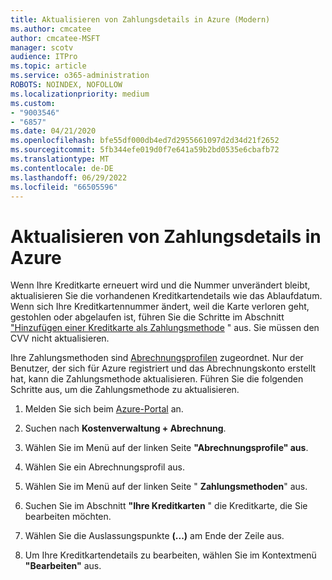 ```yaml
---
title: Aktualisieren von Zahlungsdetails in Azure (Modern)
ms.author: cmcatee
author: cmcatee-MSFT
manager: scotv
audience: ITPro
ms.topic: article
ms.service: o365-administration
ROBOTS: NOINDEX, NOFOLLOW
ms.localizationpriority: medium
ms.custom:
- "9003546"
- "6857"
ms.date: 04/21/2020
ms.openlocfilehash: bfe55df000db4ed7d2955661097d2d34d21f2652
ms.sourcegitcommit: 5fb344efe019d0f7e641a59b2bd0535e6cbafb72
ms.translationtype: MT
ms.contentlocale: de-DE
ms.lasthandoff: 06/29/2022
ms.locfileid: "66505596"
---
```

# <a name="update-payment-details-in-azure"></a>Aktualisieren von Zahlungsdetails in Azure

Wenn Ihre Kreditkarte erneuert wird und die Nummer unverändert bleibt, aktualisieren Sie die vorhandenen Kreditkartendetails wie das Ablaufdatum. Wenn sich Ihre Kreditkartennummer ändert, weil die Karte verloren geht, gestohlen oder abgelaufen ist, führen Sie die Schritte im Abschnitt ["Hinzufügen einer Kreditkarte als Zahlungsmethode](https://docs.microsoft.com/azure/cost-management-billing/manage/change-credit-card?WT.mc_id=Portal-Microsoft_Azure_Support#addcard) " aus. Sie müssen den CVV nicht aktualisieren.

Ihre Zahlungsmethoden sind [Abrechnungsprofilen](https://docs.microsoft.com/azure/billing/billing-how-to-change-credit-card?WT.mc_id=Portal-Microsoft_Azure_Support#change-payment-method-for-a-billing-profile) zugeordnet. Nur der Benutzer, der sich für Azure registriert und das Abrechnungskonto erstellt hat, kann die Zahlungsmethode aktualisieren. Führen Sie die folgenden Schritte aus, um die Zahlungsmethode zu aktualisieren.

1. Melden Sie sich beim [Azure-Portal](https://portal.azure.com/) an.

2. Suchen nach **Kostenverwaltung + Abrechnung**.

3. Wählen Sie im Menü auf der linken Seite **"Abrechnungsprofile" aus**.

4. Wählen Sie ein Abrechnungsprofil aus.

5. Wählen Sie im Menü auf der linken Seite " **Zahlungsmethoden**" aus.

6. Suchen Sie im Abschnitt **"Ihre Kreditkarten** " die Kreditkarte, die Sie bearbeiten möchten.
7. Wählen Sie die Auslassungspunkte **(...)** am Ende der Zeile aus.

8. Um Ihre Kreditkartendetails zu bearbeiten, wählen Sie im Kontextmenü  **"Bearbeiten"**  aus.
